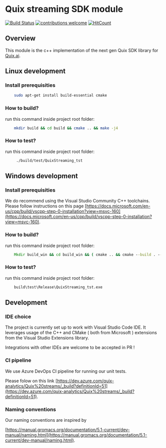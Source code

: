 # Quix streaming SDK module

[![Build Status](https://dev.azure.com/quix-analytics/Quix%20streams/_apis/build/status/quixai.quix-streams?branchName=main)](https://dev.azure.com/quix-analytics/Quix%20streams/_build/latest?definitionId=51&branchName=main)
[![contributions welcome](https://img.shields.io/badge/contributions-welcome-brightgreen.svg?style=flat)](https://github.com/quixai/quix-streams/issues)
[![HitCount](http://hits.dwyl.com/{username}/{project-name}.svg)](http://hits.dwyl.com/quixai/quix-streams)

## Overview

This module is the c++ implementation of the next gen Quix SDK library for [Quix.ai](https://quix.ai/).

## Linux development

### Install prerequisities

```sh
    sudo apt-get install build-essential cmake
```

### How to build?

run this command inside project root folder:

```sh
    mkdir build && cd build && cmake .. && make -j4
```

### How to test?

run this command inside project root folder:

```sh
     ./build/test/QuixStreaming_tst  
```

## Windows development


### Install prerequisities

We do recommend using the Visual Studio Community C++ toolchains. Please follow instructions on this page [https://docs.microsoft.com/en-us/cpp/build/vscpp-step-0-installation?view=msvc-160](https://docs.microsoft.com/en-us/cpp/build/vscpp-step-0-installation?view=msvc-160). 

### How to build?

run this command inside project root folder:

```cmd
    Mkdir build_win && cd build_win && ( cmake .. && cmake --build . --config Release & cd .. )
```

### How to test?

run this command inside project root folder:

```cmd
    build\test\Release\QuixStreaming_tst.exe
```


## Development

### IDE choice

The project is currently set up to work with Visual Studio Code IDE. It leverages usage of the C++ and CMake ( both from Microsoft ) extensions from the Visual Studio Extensions library.

Integrations with other IDEs are welcome to be accepted in PR !


### CI pipeline

We use Azure DevOps CI pipeline for running our unit tests.

Please folow on this link [https://dev.azure.com/quix-analytics/Quix%20streams/_build?definitionId=51](https://dev.azure.com/quix-analytics/Quix%20streams/_build?definitionId=51).


### Naming conventions

Our naming conventions are inspired by 

[https://manual.gromacs.org/documentation/5.1-current/dev-manual/naming.html](https://manual.gromacs.org/documentation/5.1-current/dev-manual/naming.html).

